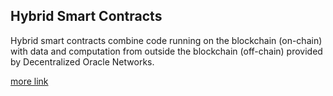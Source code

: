 ## Hybrid Smart Contracts

Hybrid smart contracts combine code running on the blockchain (on-chain) with data and computation from outside the blockchain (off-chain) provided by Decentralized Oracle Networks.


[more link](https://chain.link/education-hub/hybrid-smart-contracts)

